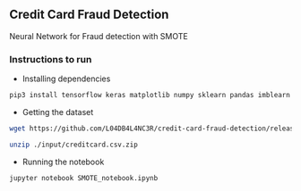 ## Credit Card Fraud Detection 
Neural Network for Fraud detection with SMOTE

### Instructions to run

* Installing dependencies

```sh
pip3 install tensorflow keras matplotlib numpy sklearn pandas imblearn --user
```

* Getting the dataset

```sh
wget https://github.com/L04DB4L4NC3R/credit-card-fraud-detection/releases/download/1.0/creditcard.csv.zip -O ./input/creditcard.csv.zip

unzip ./input/creditcard.csv.zip
```

* Running the notebook

```sh
jupyter notebook SMOTE_notebook.ipynb
```
